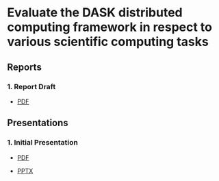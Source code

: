 # Evaluate the DASK distributed computing framework in respect to various scientific computing tasks

## Reports

### 1. Report Draft

* [PDF](/Report%20-%20Draft.pdf)


## Presentations

### 1. Initial Presentation

* [PDF](/Presentation%20-%20Initial.pdf)

* [PPTX](https://www.canva.com/design/DAFOEg6OiaE/o0dwHRTgLsgIJD9Xit2lNg/view?utm_content=DAFOEg6OiaE&utm_campaign=designshare&utm_medium=link&utm_source=publishsharelink#1)


